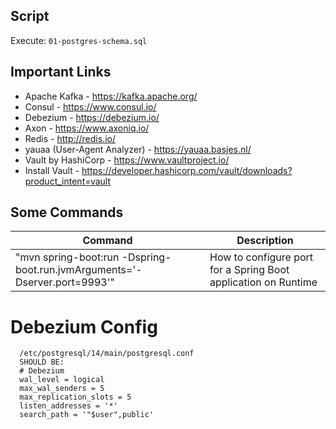 ## Script

Execute: `01-postgres-schema.sql`

## Important Links
- Apache Kafka - https://kafka.apache.org/
- Consul - https://www.consul.io/
- Debezium - https://debezium.io/
- Axon - https://www.axoniq.io/
- Redis - http://redis.io/
- yauaa (User-Agent Analyzer) - https://yauaa.basjes.nl/
- Vault by HashiCorp - https://www.vaultproject.io/
- Install Vault - https://developer.hashicorp.com/vault/downloads?product_intent=vault

## Some Commands

|     Command       |     Description          |
| ------------- | ------------- |
| "mvn spring-boot:run -Dspring-boot.run.jvmArguments='-Dserver.port=9993'" | How to configure port for a Spring Boot application on Runtime |

# Debezium Config
      /etc/postgresql/14/main/postgresql.conf
      SHOULD BE:
      # Debezium
      wal_level = logical             
      max_wal_senders = 5             
      max_replication_slots = 5
      listen_addresses = '*'
      search_path = '"$user",public'

